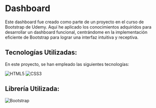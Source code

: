 # Dashboard 
Este dashboard fue creado como parte de un proyecto en el curso de Bootstrap de Udemy.
 Aquí he aplicado los conocimientos adquiridos para desarrollar un dashboard funcional, centrándome en la implementación eficiente de Bootstrap para lograr una interfaz intuitiva y receptiva. 


## Tecnologías Utilizadas:
En este proyecto, se han empleado las siguientes tecnologías:

<img alt="HTML5" src="https://img.shields.io/badge/html5-%23E34F26.svg?style=for-the-badge&logo=html5&logoColor=white"/> <img alt="CSS3" src="https://img.shields.io/badge/css3-%231572B6.svg?style=for-the-badge&logo=css3&logoColor=white"/>

## Librería Utilizada: 
<img alt="Bootstrap" src="https://img.shields.io/badge/bootstrap-%23563D7C.svg?style=for-the-badge&logo=bootstrap&logoColor=white"/>